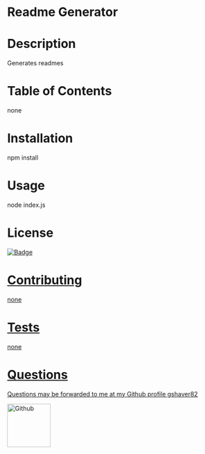 # Readme Generator
# Description
Generates readmes
# Table of Contents
none
# Installation
npm install
# Usage
node index.js
# License
<a href='http://www.wtfpl.net/about/'><img alt='Badge' src='https://img.shields.io/badge/License-WTFPL-brightgreen.svg'>

# Contributing
none
# Tests
none
# Questions
 Questions may be forwarded to me at my Github profile
<a href='https://github.com/gshaver82'>gshaver82</a>

<img src='https://avatars3.githubusercontent.com/u/52022933?v=4' alt=Github profile picture width=100>